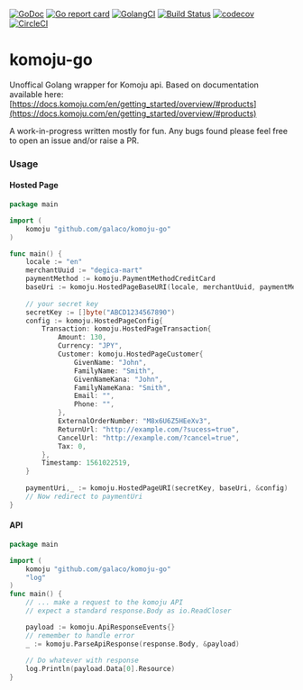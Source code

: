 [![GoDoc](https://godoc.org/github.com/Galaco/komoju-go?status.svg)](https://godoc.org/github.com/Galaco/komoju-go)
[![Go report card](https://goreportcard.com/badge/github.com/galaco/komoju-go)](https://goreportcard.com/badge/github.com/galaco/komoju-go)
[![GolangCI](https://golangci.com/badges/github.com/galaco/komoju-go.svg)](https://golangci.com)
[![Build Status](https://travis-ci.com/Galaco/komoju-go.svg?branch=master)](https://travis-ci.com/Galaco/komoju-go)
[![codecov](https://codecov.io/gh/Galaco/komoju-go/branch/master/graph/badge.svg)](https://codecov.io/gh/Galaco/komoju-go)
[![CircleCI](https://circleci.com/gh/Galaco/komoju-go.svg?style=svg)](https://circleci.com/gh/Galaco/komoju-go)

# komoju-go
Unoffical Golang wrapper for Komoju api. Based on documentation available here: [https://docs.komoju.com/en/getting_started/overview/#products](https://docs.komoju.com/en/getting_started/overview/#products)

A work-in-progress written mostly for fun. Any bugs found please feel free to open an issue and/or raise a PR.

### Usage

#### Hosted Page
```go
package main

import (
	komoju "github.com/galaco/komoju-go"
)

func main() {
	locale := "en"
	merchantUuid := "degica-mart"
	paymentMethod := komoju.PaymentMethodCreditCard
	baseUri := komoju.HostedPageBaseURI(locale, merchantUuid, paymentMethod)
	
	// your secret key
	secretKey := []byte("ABCD1234567890")
	config := komoju.HostedPageConfig{
    	Transaction: komoju.HostedPageTransaction{
    		Amount: 130,
    		Currency: "JPY",
    		Customer: komoju.HostedPageCustomer{
    			GivenName: "John",
    			FamilyName: "Smith",
    			GivenNameKana: "John",
    			FamilyNameKana: "Smith",
    			Email: "",
    			Phone: "",
    		},
    		ExternalOrderNumber: "M8x6U6Z5HEeXv3",
    		ReturnUrl: "http://example.com/?sucess=true",
    		CancelUrl: "http://example.com/?cancel=true",
    		Tax: 0,
    	},
        Timestamp: 1561022519,
    }
	
	paymentUri,_ := komoju.HostedPageURI(secretKey, baseUri, &config)
	// Now redirect to paymentUri
}
````

#### API
```go
package main

import (
	komoju "github.com/galaco/komoju-go"
	"log"
)	
func main() {
    // ... make a request to the komoju API
    // expect a standard response.Body as io.ReadCloser

    payload := komoju.ApiResponseEvents{}
    // remember to handle error
    _ := komoju.ParseApiResponse(response.Body, &payload)
    
    // Do whatever with response
    log.Println(payload.Data[0].Resource)
}
```

